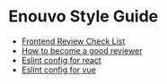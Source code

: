 # Enouvo Style Guide

- [Frontend Review Check List](docs/frontend-review-check-list.md)
- [How to become a good reviewer](docs/how-to-become-a-good-reviewer.md)
- [Eslint config for react](https://github.com/Enouvo/eslint-config-react)
- [Eslint config for vue](https://github.com/Enouvo/eslint-config-vue)



